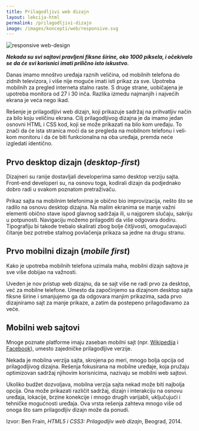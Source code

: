```yaml
---
title: Prilagodljivi web dizajn
layout: lekcija-html
permalink: /prilagodljivi-dizajn
image: /images/koncepti/web/responsive.svg
---
```


![responsive web-design]({{page.image}})

***Nekada su svi sajtovi pravljeni fiksne širine, oko 1000 piksela, i očekivalo se da će svi korisnici imati prilično isto iskustvo.***

Danas imamo mnoštvo uređaja raznih veličina, od mobilnih telefona do zidnih televizora, i više nije moguće imati isti prikaz za sve. Upotreba mobilnih za pregled interneta stalno raste. S druge strane, uobičajena je upotreba monitora od 27 i 30 inča. Razlika izmedu najmanjih i najvećih ekrana je veća nego ikad.

Rešenje je prilagodljivi web dizajn, koji prikazuje sadržaj na prihvatljiv način za bilo koju veličinu ekrana. Cilj prilagodljivog dizajna je da imamo jedan osnovni HTML i CSS kod, koji se može prikazati na bilo kom uređaju. To znači da će ista stranica moći da se pregleda na mobilnom telefonu i veli­kom monitoru i da će biti funkcionalna na oba uređaja, premda neće izgledati identično.

## Prvo desktop dizajn (*desktop-first*)

Dizajneri su ranije dostavljali developerima samo desktop verziju sajta. Front-end developeri su, na osnovu toga, kodirali dizajn da podjednako dobro radi u svakom poznatom pretraživaču.

Prikaz sajta na mobilnim telefonima je obično bio improvizacija, nešto što se radilo na osnovu desktop dizajna. Na malim ekranima se manje važni elementi obično stave ispod glavnog sadržaja ili, u najgorem slučaju, sakriju u potpunosti. Navigaciju možemo prilagoditi da više odgovara dodiru. Tipografiju bi takode trebalo skalirati zbog bolje čitljivosti, omogućavajući čitanje bez potrebe stalnog povlačenja prikaza sa jedne na drugu stranu.

## Prvo mobilni dizajn (*mobile first*)

Kako je upotreba mobilnih telefona uzimala maha, mobilni dizajn sajtova je sve više dobijao na važnosti. 

Uveden je nov pristup web dizajnu, da se sajt više ne radi prvo za desktop, već za mobilne telefone. Umesto da započinjemo sa dizajnom desktop sajta fiksne širine i smanjujemo ga da odgovara manjim prikazima, sada prvo dizajniramo sajt za manje prikaze, a zatim da postepeno prilagođavamo za veće.

## Mobilni web sajtovi

Mnoge poznate platforme imaju zaseban mobilni sajt (npr.  [Wikipedija](https://en.m.wikipedia.org/wiki/Main_Page) i [Facebook](https://m.facebook.com/)), umesto zajedničke prilagodljive verzije.

Nekada je mobilna verzija sajta, skrojena po meri, mnogo bolja opcija od prilagodljivog dizajna. Rešenja fokusirana na mobilne uređaje, koja pružaju optimizovan sadržaj njihovim korisnicima, nazivaju se mobilni web sajtovi.

Ukoliko budžet dozvoljava, mobilna verzija sajta nekad može biti najbolja opcija. Ona može prikazati različit sadržaj, dizajn i interakciju na osnovu uređaja, lokacije, brzine konekcije i mnogo drugih varijabli, uključujući i tehničke mogućnosti uređaja. Ova vrsta rešenja zahteva mnogo više od onoga što sam prilagodljiv dizajn može da ponudi.


Izvor: Ben Frain, *HTML5 i CSS3: Prilagodljiv web dizajn*, Beograd, 2014.
